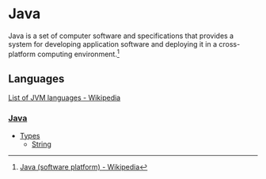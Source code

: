 # Java
Java is a set of computer software and specifications that provides a system for developing application software and deploying it in a cross-platform computing environment.[^wiki]

[^wiki]: [Java (software platform) - Wikipedia](https://en.wikipedia.org/wiki/Java_(software_platform))

## Languages
[List of JVM languages - Wikipedia](https://en.wikipedia.org/wiki/List_of_JVM_languages)

### [Java](Languages/Java/README.md)
- [Types](Languages/Java/Types/README.md)
  - [String](Languages/Java/Types/String.md)